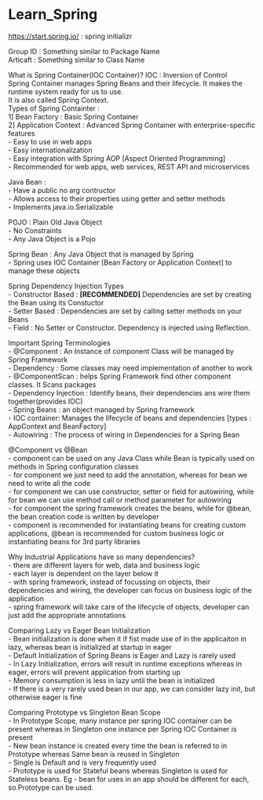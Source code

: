 # Learn_Spring

https://start.spring.io/ : spring initializr

Group ID : Something similar to Package Name \
Articaft : Something similar to Class Name 

What is Spring Container(IOC Container)? IOC : Inversion of Control\
Spring Container manages Spring Beans and their lifecycle. It makes the runtime system ready for us to use.\
It is also called Spring Context.\
 Types of Spring Containter : \
 1] Bean Factory : Basic Spring Container\
 2] Application Context : Advanced Spring Container with enterprise-specific features\
    - Easy to use in web apps\
    - Easy internationalization\
    - Easy integration with Spring AOP [Aspect Oriented Programming]\
    - Recommended for web apps, web services, REST API and microservices 

Java Bean : \
    - Have a public no arg contructor\
    - Allows access to their properties using getter and setter methods\
    - Implements java.io.Serializable

POJO : Plain Old Java Object \
    - No Constraints\
    - Any Java Object is a Pojo

Spring Bean : Any Java Object that is managed by Spring \
    - Spring uses IOC Container [Bean Factory or Application Context] to manage these objects

Spring Dependency Injection Types \
    - Constructor Based : **[RECOMMENDED]** Dependencies are set by creating the Bean using its Constuctor \
    - Setter Based : Dependencies are set by calling setter methods on your Beans \
    - Field : No Setter or Constructor. Dependency is injected using Reflection. 

Important Spring Terminologies \
    - @Component : An Instance of component Class will be managed by Spring Framework \
    - Dependency : Some classes may need implementation of another to work \
    - @ComponentScan : helps Spring Framework find other component classes. It Scans packages \
    - Dependency Injection : Identify beans, their dependencies ans wire them together(provides IOC) \
    - Spring Beans : an object managed by Spring framework \
    - IOC container: Manages the lifecycle of beans and dependencies [types : AppContext and BeanFactory] \
    - Autowiring : The process of wiring in Dependencies for a Spring Bean

@Component vs @Bean \
    - component can be used on any Java Class while Bean is typically used on methods in Spring configuration classes \
    - for component we just need to add the annotation, whereas for bean we need to write all the code \
    - for component we can use constructor, setter or field for autowiring, while for bean we can use method call or method parameter for autowiring \
    - for component the spring framework creates the beans, while for @bean, the bean creation code is written by developer \
    - component is recommended for instantiating beans for creating custom applications, @bean is recommended for custom business logic or instantiating beans for 3rd party libraries 

Why Industrial Applications have so many dependencies? \
    - there are different layers for web, data and business logic \
    - each layer is dependent on the layer below it \
    - with spring framework, instead of focussing on objects, their dependencies and wiring, the developer can focus on business logic of the application \
    - spring framework will take care of the lifecycle of objects, developer can just add the appropriate annotations 


Comparing Lazy vs Eager Bean Initialization \
    - Bean initialization is done when it if fist made use of in the applicaiton
in lazy, whereas bean is initialized at startup in eager \
    - Default Initialization of Spring Beans is Eager and Lazy is rarely used \
    - In Lazy Initialization, errors will result in runtime exceptions whereas
in eager, errors will prevent application from starting up \
    - Memory consumption is less in lazy until the bean is initialized \
    - If there is a very rarely used bean in our app, we can consider lazy init, but otherwise eager is fine


Comparing Prototype vs Singleton Bean Scope \
    - In Prototype Scope, many instance per spring IOC container can be present whereas 
in Singleton one instance per Spring IOC Container is present \
    - New bean instance is created every time the bean is referred to in Prototype
whereas Same bean is reused in Singleton \
    - Single is Default and is very frequently used \
    - Prototype is used for Stateful beans whereas Singleton is used for Stateless beans.
Eg - bean for uses in an app should be different for each, so Prototype can be used.













